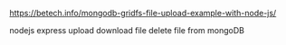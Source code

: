 https://betech.info/mongodb-gridfs-file-upload-example-with-node-js/

nodejs 
express 
upload download file 
delete file from mongoDB
